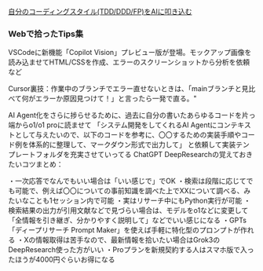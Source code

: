 []()
[]()
[]()
[]()
[]()
[]()
[]()
[]()
[]()
[]()
[]()
[]()
[自分のコーディングスタイル(TDD/DDD/FP)をAIに叩き込む](https://zenn.dev/mizchi/articles/ai-ddd-tdd-prompt)

### Webで拾ったTips集

VSCodeに新機能「Copilot Vision」プレビュー版が登場。モックアップ画像を読み込ませてHTML/CSSを作成、エラーのスクリーンショットから分析を依頼など

Cursor裏技：作業中のブランチでエラー直せないときは、「mainブランチと見比べて何がエラーか原因見つけて！」と言ったら一発で直る。"

AI Agent化をさらに捗らせるために、過去に自分の書いたあらゆるコードを片っ端からo1/o1 proに読ませて
「システム開発をしてくれるAI Agentにコンテキストとして与えたいので、以下のコードを参考に、〇〇するための実装手順やコード例を体系的に整理して、マークダウン形式で出力して」
と依頼して実装テンプレートフォルダを充実させていってる
ChatGPT DeepResearchの覚えておきたいコツまとめ：

・一次応答でなんでもいい場合は「いい感じで」でOK
・検索は段階に応じてでも可能で、例えば〇〇についての事前知識を調べた上でXXについて調べる、みたいなことも1セッション内で可能
・実はリサーチ中にもPython実行が可能
・検索結果の出力が引用文献などで見づらい場合は、モデルをo1などに変更して「全情報を引き継ぎ、分かりやすく説明して」などでいい感じになる
・GPTs「ディープリサーチ Prompt Maker」を使えば手軽に特化型のプロンプトが作れる
・Xの情報取得は苦手なので、最新情報を拾いたい場合はGrok3のDeepResearch使った方がいい
・Proプランを新規契約する人はスマホ版で入ったほうが4000円ぐらいお得になる